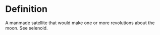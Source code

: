 # Definition

A manmade satellite that would make one or more revolutions about the
moon. See selenoid.
